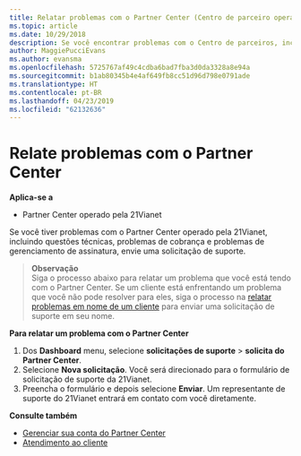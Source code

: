 ```yaml
---
title: Relatar problemas com o Partner Center (Centro de parceiro operado pela 21Vianet)
ms.topic: article
ms.date: 10/29/2018
description: Se você encontrar problemas com o Centro de parceiros, incluindo bugs ou interrupções de serviço, entre em contato com 21Vianet.
author: MaggiePucciEvans
ms.author: evansma
ms.openlocfilehash: 5725767af49c4cdba6bad7fba3d0da3328a8e94a
ms.sourcegitcommit: b1ab80345b4e4af649fb8cc51d96d798e0791ade
ms.translationtype: HT
ms.contentlocale: pt-BR
ms.lasthandoff: 04/23/2019
ms.locfileid: "62132636"
---
```

# <a name="report-a-problem-with-partner-center"></a>Relate problemas com o Partner Center 


**Aplica-se a**

-   Partner Center operado pela 21Vianet


Se você tiver problemas com o Partner Center operado pela 21Vianet, incluindo questões técnicas, problemas de cobrança e problemas de gerenciamento de assinatura, envie uma solicitação de suporte. 

>**Observação**<br>Siga o processo abaixo para relatar um problema que você está tendo com o Partner Center. Se um cliente está enfrentando um problema que você não pode resolver para eles, siga o processo na [relatar problemas em nome de um cliente](report-problems-on-behalf-of-a-customer.md) para enviar uma solicitação de suporte em seu nome.

**Para relatar um problema com o Partner Center**

1.  Dos **Dashboard** menu, selecione **solicitações de suporte** &gt; **solicita do Partner Center**.
2.  Selecione **Nova solicitação**. Você será direcionado para o formulário de solicitação de suporte da 21Vianet. 
3.  Preencha o formulário e depois selecione **Enviar**. Um representante de suporte do 21Vianet entrará em contato com você diretamente.

**Consulte também**

-   [Gerenciar sua conta do Partner Center](partner-center-account-setup.md)
-   [Atendimento ao cliente](customer-support.md)

 




